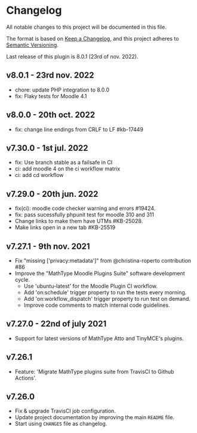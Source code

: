 # Changelog

All notable changes to this project will be documented in this file.

The format is based on [Keep a Changelog](https://keepachangelog.com/en/1.0.0/),
and this project adheres to [Semantic Versioning](https://semver.org/spec/v2.0.0.html).

Last release of this plugin is 8.0.1 (23rd of nov. 2022).

## v8.0.1 - 23rd nov. 2022
- chore: update PHP integration to 8.0.0
- fix: Flaky tests for Moodle 4.1

## v8.0.0 - 20th oct. 2022
- fix: change line endings from CRLF to LF #kb-17449

## v7.30.0 - 1st jul. 2022
- fix: Use branch stable as a failsafe in CI
- ci: add moodle 4 on the ci workflow matrix
- ci: add cd workflow

## v7.29.0 - 20th jun. 2022
- fix(ci): moodle code checker warning and errors #19424.
- fix: pass sucessfully phpunit test for moodle 310 and 311
- Change links to make them have UTMs #KB-25028.
- Make links open in a new tab #KB-25519

## v7.27.1 - 9th nov. 2021
- Fix "missing ['privacy:metadata']" from @christina-roperto contribution #86
- Improve the "MathType Moodle Plugins Suite" software development cycle.
  - Use 'ubuntu-latest' for the Moodle Plugin CI workflow.
  - Add 'on:schedule' trigger property to run the tests every morning.
  - Add 'on:workflow_dispatch' trigger property to run test on demand.
  - Improve code comments to match internal code guidelines.

## v7.27.0 - 22nd of july 2021
- Support for latest versions of MathType Atto and TinyMCE's plugins.

## v7.26.1
- Feature: 'Migrate MathType plugins suite from TravisCI to Github Actions'.

## v7.26.0
- Fix & upgrade TravisCI job configuration.
- Update project documentation by improving the main `README` file.
- Start using `CHANGES` file as changelog.